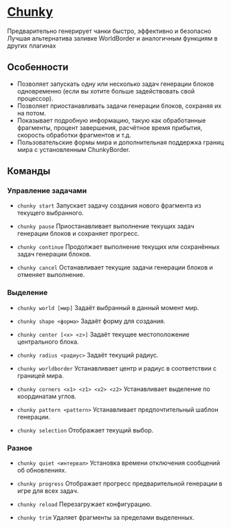 # [Chunky](https://www.spigotmc.org/resources/chunky.81534/)

Предварительно генерирует чанки быстро, эффективно и безопасно
Лучшая альтернатива заливке WorldBorder и аналогичным функциям в других плагинах

## Особенности

- Позволяет запускать одну или несколько задач генерации блоков одновременно (если вы хотите больше задействовать свой процессор).
- Позволяет приостанавливать задачи генерации блоков, сохраняя их на потом.
- Показывает подробную информацию, такую как обработанные фрагменты, процент завершения, расчётное время прибытия, скорость обработки фрагментов и т.д.
- Пользовательские формы мира и дополнительная поддержка границ мира с установленным ChunkyBorder.

## Команды

### Управление задачами

- `chunky start` Запускает задачу создания нового фрагмента из текущего выбранного.

- `chunky pause` Приостанавливает выполнение текущих задач генерации блоков и сохраняет прогресс.

- `chunky continue` Продолжает выполнение текущих или сохранённых задач генерации блоков.

- `chunky cancel` Останавливает текущие задачи генерации блоков и отменяет выполнение.

### Выделение

- `chunky world [мир]` Задаёт выбранный в данный момент мир.

- `chunky shape <форма>` Задаёт форму для создания.

- `chunky center [<x> <z>]` Задаёт текущее местоположение центрального блока.

- `chunky radius <радиус>` Задаёт текущий радиус.

- `chunky worldborder` Устанавливает центр и радиус в соответствии с границей мира.

- `chunky corners <x1> <z1> <x2> <z2>` Устанавливает выделение по координатам углов.

- `chunky pattern <pattern>` Устанавливает предпочтительный шаблон генерации.

- `chunky selection` Отображает текущий выбор.

### Разное

- `chunky quiet <интервал>` Установка времени отключения сообщений об обновлениях.

- `chunky progress` Отображает прогресс предварительной генерации в игре для всех задач.

- `chunky reload` Перезагружает конфигурацию.

- `chunky trim` Удаляет фрагменты за пределами выделенных.
